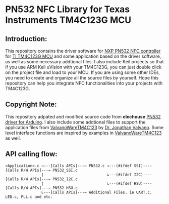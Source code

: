 # PN532 NFC Library for Texas Instruments TM4C123G MCU

## Introduction:
This repository contains the driver software for [NXP PN532 NFC controller](https://www.nxp.com/docs/en/user-guide/141520.pdf) for [TI TM4C123G MCU](http://www.ti.com/lit/ds/symlink/tm4c123gh6pm.pdf) and some application based on the driver software, as well as some necessary addtional files. I also include Keil projects so that if you use ARM Keil uVision with your TM4C123G, you can just double click on the project file and load to your MCU. If you are using some other IDEs, you need to create and organize all the source files by yourself. Hope this repository can help you integrate NFC functionalities into your projects with TM4C123G. 

## Copyright Note: 
This repository adpated and modified source code from **elechouse** [PN532 driver for Arduino]( https://github.com/elechouse/PN532.git). I also include some addtional files to support the application files from [ValvanoWareTM4C123](http://edx-org-utaustinx.s3.amazonaws.com/UT601x/ValvanoWareTM4C123.zip?dl=1) by [Dr. Jonathan Valvano](http://users.ece.utexas.edu/~valvano/). Some level interface functions are inspired by examples in [ValvanoWareTM4C123](http://edx-org-utaustinx.s3.amazonaws.com/UT601x/ValvanoWareTM4C123.zip?dl=1) as well.

## API calling flow:

    <Application>.c →---[Calls APIs]---→ PN532.c →---(#ifdef SSI)----[Calls R/W APIs]---→ PN532_SSI.c
                    |                            ↳---(#ifdef I2C)----[Calls R/W APIs]---→ PN532_I2C.c
                    |                            ↳---(#ifdef HSU)----[Calls R/W APIs]---→ PN532_HSU.c
                    ↳---[Calls APIs]---→ Additional Files, ie UART.c, LED.c, PLL.c and etc.                     
